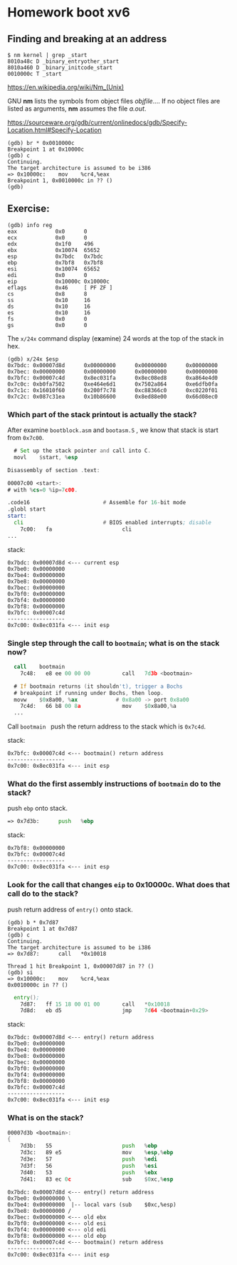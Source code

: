 # Homework boot xv6

## Finding and breaking at an address

```
$ nm kernel | grep _start
8010a48c D _binary_entryother_start
8010a460 D _binary_initcode_start
0010000c T _start
```

<https://en.wikipedia.org/wiki/Nm_(Unix)>

GNU **nm** lists the symbols from object files *objfile*.... If no object files are listed as arguments, **nm** assumes the file *a.out*.

<https://sourceware.org/gdb/current/onlinedocs/gdb/Specify-Location.html#Specify-Location>

```
(gdb) br * 0x0010000c
Breakpoint 1 at 0x10000c
(gdb) c
Continuing.
The target architecture is assumed to be i386
=> 0x10000c:	mov    %cr4,%eax
Breakpoint 1, 0x0010000c in ?? ()
(gdb)
```

## Exercise:

```
(gdb) info reg
eax            0x0      0
ecx            0x0      0
edx            0x1f0    496
ebx            0x10074  65652
esp            0x7bdc   0x7bdc
ebp            0x7bf8   0x7bf8
esi            0x10074  65652
edi            0x0      0
eip            0x10000c 0x10000c
eflags         0x46     [ PF ZF ]
cs             0x8      8
ss             0x10     16
ds             0x10     16
es             0x10     16
fs             0x0      0
gs             0x0      0
```

The `x/24x` command display (e**x**amine) 24 words at the top of the stack in hex.


```
(gdb) x/24x $esp
0x7bdc: 0x00007d8d      0x00000000      0x00000000      0x00000000
0x7bec: 0x00000000      0x00000000      0x00000000      0x00000000
0x7bfc: 0x00007c4d      0x8ec031fa      0x8ec08ed8      0xa864e4d0
0x7c0c: 0xb0fa7502      0xe464e6d1      0x7502a864      0xe6dfb0fa
0x7c1c: 0x16010f60      0x200f7c78      0xc88366c0      0xc0220f01
0x7c2c: 0x087c31ea      0x10b86600      0x8ed88e00      0x66d08ec0
```

### Which part of the stack printout is actually the stack?

After examine `bootblock.asm` and `bootasm.S` , we know that stack is start from `0x7c00`.

```asm
  # Set up the stack pointer and call into C.
  movl    $start, %esp
```

```asm
Disassembly of section .text:

00007c00 <start>:
# with %cs=0 %ip=7c00.

.code16                       # Assemble for 16-bit mode
.globl start
start:
  cli                         # BIOS enabled interrupts; disable
    7c00:	fa                   	cli  
...
```

stack:

```
0x7bdc: 0x00007d8d <--- current esp
0x7be0: 0x00000000
0x7be4: 0x00000000
0x7be8: 0x00000000
0x7bec: 0x00000000
0x7bf0: 0x00000000
0x7bf4: 0x00000000
0x7bf8: 0x00000000
0x7bfc: 0x00007c4d
------------------
0x7c00: 0x8ec031fa <--- init esp
```



### Single step through the call to `bootmain`; what is on the stack now?

```asm
  call    bootmain
    7c48:	e8 ee 00 00 00       	call   7d3b <bootmain>

  # If bootmain returns (it shouldn't), trigger a Bochs
  # breakpoint if running under Bochs, then loop.
  movw    $0x8a00, %ax            # 0x8a00 -> port 0x8a00
    7c4d:	66 b8 00 8a          	mov    $0x8a00,%a
  ...
```

Call `bootmain ` push the return address to the stack which is `0x7c4d`.

stack:

```
0x7bfc: 0x00007c4d <--- bootmain() return address
------------------
0x7c00: 0x8ec031fa <--- init esp
```



### What do the first assembly instructions of `bootmain` do to the stack? 

push `ebp` onto stack.

```asm
=> 0x7d3b:      push   %ebp
```

stack:

```
0x7bf8: 0x00000000
0x7bfc: 0x00007c4d
------------------
0x7c00: 0x8ec031fa <--- init esp
```



### Look for the call that changes `eip` to 0x10000c. What does that call do to the stack?

push return address of `entry()` onto stack.

```
(gdb) b * 0x7d87
Breakpoint 1 at 0x7d87
(gdb) c
Continuing.
The target architecture is assumed to be i386
=> 0x7d87:      call   *0x10018

Thread 1 hit Breakpoint 1, 0x00007d87 in ?? ()
(gdb) si
=> 0x10000c:    mov    %cr4,%eax
0x0010000c in ?? ()
```

```asm
  entry();
    7d87:	ff 15 18 00 01 00    	call   *0x10018
    7d8d:	eb d5                	jmp    7d64 <bootmain+0x29>
```

stack:

```
0x7bdc: 0x00007d8d <--- entry() return address
0x7be0: 0x00000000
0x7be4: 0x00000000
0x7be8: 0x00000000
0x7bec: 0x00000000
0x7bf0: 0x00000000
0x7bf4: 0x00000000
0x7bf8: 0x00000000
0x7bfc: 0x00007c4d
------------------
0x7c00: 0x8ec031fa <--- init esp
```



### What is on the stack?

```asm
00007d3b <bootmain>:
{
    7d3b:	55                   	push   %ebp
    7d3c:	89 e5                	mov    %esp,%ebp
    7d3e:	57                   	push   %edi
    7d3f:	56                   	push   %esi
    7d40:	53                   	push   %ebx
    7d41:	83 ec 0c             	sub    $0xc,%esp
```

```
0x7bdc: 0x00007d8d <--- entry() return address
0x7be0: 0x00000000 \
0x7be4: 0x00000000  |-- local vars (sub    $0xc,%esp)
0x7be8: 0x00000000 /
0x7bec: 0x00000000 <--- old ebx
0x7bf0: 0x00000000 <--- old esi
0x7bf4: 0x00000000 <--- old edi
0x7bf8: 0x00000000 <--- old ebp
0x7bfc: 0x00007c4d <--- bootmain() return address
------------------
0x7c00: 0x8ec031fa <--- init esp
```

